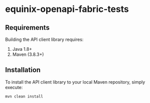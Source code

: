 # equinix-openapi-fabric-tests

## Requirements

Building the API client library requires:

1. Java 1.8+
2. Maven (3.8.3+)

## Installation

To install the API client library to your local Maven repository, simply execute:

```shell
mvn clean install
```
